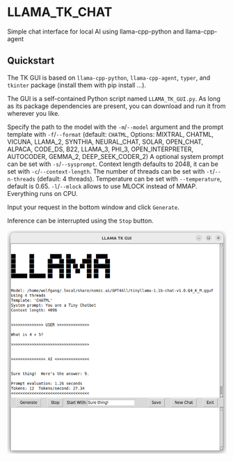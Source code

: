 # LLAMA_TK_CHAT
Simple chat interface for local AI using llama-cpp-python and llama-cpp-agent

## Quickstart

The TK GUI is based on `llama-cpp-python`, `llama-cpp-agent`, `typer`, and `tkinter` package
(install them with pip install ...).

The GUI is a self-contained Python script named `LLAMA_TK_GUI.py`. As long as
its package dependencies are present, you can download and run it from wherever you like.

Specify the path to the model with the `-m`/`--model` argument and the prompt template with `-f`/`--format` (default: `CHATML`, Options: MIXTRAL, CHATML, VICUNA, LLAMA_2, SYNTHIA, NEURAL_CHAT, SOLAR, OPEN_CHAT, ALPACA, CODE_DS, B22, LLAMA_3, PHI_3, OPEN_INTERPRETER, AUTOCODER, GEMMA_2, DEEP_SEEK_CODER_2)
A optional system prompt can be set with `-s`/`--sysprompt`.
Context length defaults to 2048, it can be set with `-c`/`--context-length`. The number of threads can be set with `-t`/`--n-threads` (default: 4 threads). Temperature can be set with `--temperature`, default is 0.65.
`-l`/`--mlock` allows to use MLOCK instead of MMAP.
Everything runs on CPU. 

Input your request in the bottom window and click ```Generate```.

Inference can be interrupted using the ``Stop`` button.

<img src="LLAMA_TK_GUI.png" width="600"/> 






